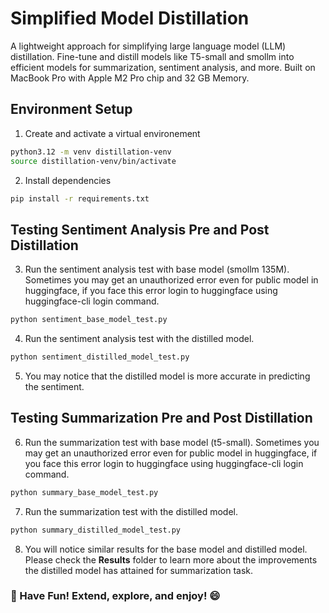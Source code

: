 # Simplified Model Distillation
A lightweight approach for simplifying large language model (LLM) distillation. Fine-tune and distill models like T5-small and smollm into  efficient models for summarization, sentiment analysis, and more. Built on MacBook Pro with Apple M2 Pro chip and 32 GB Memory. 
## Environment Setup
1. Create and activate a virtual environement
```bash
python3.12 -m venv distillation-venv
source distillation-venv/bin/activate
```
2. Install dependencies
```bash
pip install -r requirements.txt
```
## Testing Sentiment Analysis Pre and Post Distillation
3. Run the sentiment analysis test with base model (smollm 135M). Sometimes you may get an unauthorized error even for public model in huggingface, if you face this error login to huggingface using huggingface-cli login command.
```bash
python sentiment_base_model_test.py
```
4. Run the sentiment analysis test with the distilled model.
```bash
python sentiment_distilled_model_test.py
```
5. You may notice that the distilled model is more accurate in predicting the sentiment.
## Testing Summarization Pre and Post Distillation
6. Run the summarization test with base model (t5-small). Sometimes you may get an unauthorized error even for public model in huggingface, if you face this error login to huggingface using huggingface-cli login command.
```bash
python summary_base_model_test.py
```
7. Run the summarization test with the distilled model.
```bash
python summary_distilled_model_test.py
```
8. You will notice similar results for the base model and distilled model. Please check the **Results** folder to learn more about the improvements the distilled model has attained for summarization task.
### 🎉 Have Fun! Extend, explore, and enjoy! 😄
